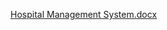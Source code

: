 [Hospital Management System.docx](https://github.com/user-attachments/files/17490572/Hospital.Management.System.docx)
